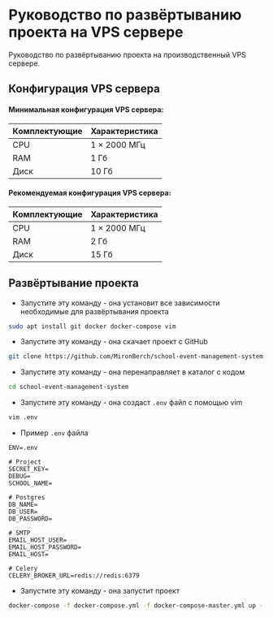 # Руководство по развёртыванию проекта на VPS сервере

Руководство по развёртыванию проекта на производственный VPS сервере.

## Конфигурация VPS сервера

#### Минимальная конфигурация VPS сервера:
| Комплектующие | Характеристика |
| ------ | ------ |
| CPU | 1 × 2000 МГц |
| RAM | 1 Гб |
| Диск | 10 Гб |

#### Рекомендуемая конфигурация VPS сервера:
| Комплектующие | Характеристика |
| ------ | ------ |
| CPU | 1 × 2000 МГц |
| RAM | 2 Гб |
| Диск | 15 Гб |

## Развёртывание проекта

- Запустите эту команду - она установит все зависимости необходимые для развёртывания проекта
```sh
sudo apt install git docker docker-compose vim
```

- Запустите эту команду - она скачает проект с GitHub
```sh
git clone https://github.com/MironBerch/school-event-management-system.git
```

- Запустите эту команду - она перенаправляет в каталог с кодом
```sh
cd school-event-management-system
```

- Запустите эту команду - она создаст `.env` файл с помощью vim 
```sh
vim .env
```

- Пример `.env` файла
```dotenv
ENV=.env

# Project
SECRET_KEY=
DEBUG=
SCHOOL_NAME=

# Postgres
DB_NAME=
DB_USER=
DB_PASSWORD=

# SMTP
EMAIL_HOST_USER=
EMAIL_HOST_PASSWORD=
EMAIL_HOST=

# Celery
CELERY_BROKER_URL=redis://redis:6379
```

- Запустите эту команду - она запустит проект
```sh
docker-compose -f docker-compose.yml -f docker-compose-master.yml up --build -d
```
